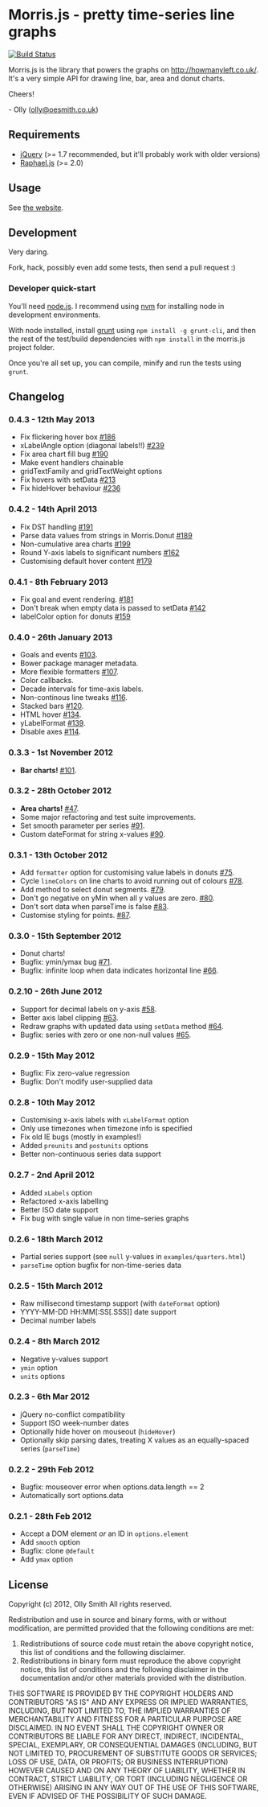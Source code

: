# Morris.js - pretty time-series line graphs

[![Build Status](https://travis-ci.org/sudodoki/morris.js.png)](https://travis-ci.org/sudodoki/morris.js.png)

Morris.js is the library that powers the graphs on http://howmanyleft.co.uk/.
It's a very simple API for drawing line, bar, area and donut charts.

Cheers!

\- Olly (olly@oesmith.co.uk)

## Requirements

- [jQuery](http://jquery.com/) (>= 1.7 recommended, but it'll probably work with older versions)
- [Raphael.js](http://raphaeljs.com/) (>= 2.0)

## Usage

See [the website](http://oesmith.github.com/morris.js/).

## Development

Very daring.

Fork, hack, possibly even add some tests, then send a pull request :)

### Developer quick-start

You'll need [node.js](https://nodejs.org).  I recommend using
[nvm](https://github.com/creationix/nvm) for installing node in
development environments.

With node installed, install [grunt](https://github.com/cowboy/grunt) using
`npm install -g grunt-cli`, and then the rest of the test/build dependencies
with `npm install` in the morris.js project folder.

Once you're all set up, you can compile, minify and run the tests using `grunt`.

## Changelog

### 0.4.3 - 12th May 2013

- Fix flickering hover box [#186](https://github.com/oesmith/morris.js/issues/186)
- xLabelAngle option (diagonal labels!!) [#239](https://github.com/oesmith/morris.js/issues/239)
- Fix area chart fill bug [#190](https://github.com/oesmith/morris.js/issues/190)
- Make event handlers chainable
- gridTextFamily and gridTextWeight options
- Fix hovers with setData [#213](https://github.com/oesmith/morris.js/issues/213)
- Fix hideHover behaviour [#236](https://github.com/oesmith/morris.js/issues/236)

### 0.4.2 - 14th April 2013

- Fix DST handling [#191](https://github.com/oesmith/morris.js/issues/191)
- Parse data values from strings in Morris.Donut [#189](https://github.com/oesmith/morris.js/issues/189)
- Non-cumulative area charts [#199](https://github.com/oesmith/morris.js/issues/199)
- Round Y-axis labels to significant numbers [#162](https://github.com/oesmith/morris.js/162)
- Customising default hover content [#179](https://github.com/oesmith/morris.js/179)

### 0.4.1 - 8th February 2013

- Fix goal and event rendering. [#181](https://github.com/oesmith/morris.js/issues/181)
- Don't break when empty data is passed to setData [#142](https://github.com/oesmith/morris.js/issues/142)
- labelColor option for donuts [#159](https://github.com/oesmith/morris.js/issues/159)

### 0.4.0 - 26th January 2013

- Goals and events [#103](https://github.com/oesmith/morris.js/issues/103).
- Bower package manager metadata.
- More flexible formatters [#107](https://github.com/oesmith/morris.js/issues/107).
- Color callbacks.
- Decade intervals for time-axis labels.
- Non-continous line tweaks [#116](https://github.com/oesmith/morris.js/issues/116).
- Stacked bars [#120](https://github.com/oesmith/morris.js/issues/120).
- HTML hover [#134](https://github.com/oesmith/morris.js/issues/134).
- yLabelFormat [#139](https://github.com/oesmith/morris.js/issues/139).
- Disable axes [#114](https://github.com/oesmith/morris.js/issues/114).

### 0.3.3 - 1st November 2012

- **Bar charts!** [#101](https://github.com/oesmith/morris.js/issues/101).

### 0.3.2 - 28th October 2012

- **Area charts!** [#47](https://github.com/oesmith/morris.js/issues/47).
- Some major refactoring and test suite improvements.
- Set smooth parameter per series [#91](https://github.com/oesmith/morris.js/issues/91).
- Custom dateFormat for string x-values [#90](https://github.com/oesmith/morris.js/issues/90).

### 0.3.1 - 13th October 2012

- Add `formatter` option for customising value labels in donuts [#75](https://github.com/oesmith/morris.js/issues/75).
- Cycle `lineColors` on line charts to avoid running out of colours [#78](https://github.com/oesmith/morris.js/issues/78).
- Add method to select donut segments. [#79](https://github.com/oesmith/morris.js/issues/79).
- Don't go negative on yMin when all y values are zero. [#80](https://github.com/oesmith/morris.js/issues/80).
- Don't sort data when parseTime is false [#83](https://github.com/oesmith/morris.js/issues/83).
- Customise styling for points. [#87](https://github.com/oesmith/morris.js/issues/87).

### 0.3.0 - 15th September 2012

- Donut charts!
- Bugfix: ymin/ymax bug [#71](https://github.com/oesmith/morris.js/issues/71).
- Bugfix: infinite loop when data indicates horizontal line [#66](https://github.com/oesmith/morris.js/issues/66).

### 0.2.10 - 26th June 2012

- Support for decimal labels on y-axis [#58](https://github.com/oesmith/morris.js/issues/58).
- Better axis label clipping [#63](https://github.com/oesmith/morris.js/issues/63).
- Redraw graphs with updated data using `setData` method [#64](https://github.com/oesmith/morris.js/issues/64).
- Bugfix: series with zero or one non-null values [#65](https://github.com/oesmith/morris.js/issues/65).

### 0.2.9 - 15th May 2012

- Bugfix: Fix zero-value regression
- Bugfix: Don't modify user-supplied data

### 0.2.8 - 10th May 2012

- Customising x-axis labels with `xLabelFormat` option
- Only use timezones when timezone info is specified
- Fix old IE bugs (mostly in examples!)
- Added `preunits` and `postunits` options
- Better non-continuous series data support

### 0.2.7 - 2nd April 2012

- Added `xLabels` option
- Refactored x-axis labelling
- Better ISO date support
- Fix bug with single value in non time-series graphs

### 0.2.6 - 18th March 2012

- Partial series support (see `null` y-values in `examples/quarters.html`)
- `parseTime` option bugfix for non-time-series data

### 0.2.5 - 15th March 2012

- Raw millisecond timestamp support (with `dateFormat` option)
- YYYY-MM-DD HH:MM[:SS[.SSS]] date support
- Decimal number labels

### 0.2.4 - 8th March 2012

- Negative y-values support
- `ymin` option
- `units` options

### 0.2.3 - 6th Mar 2012

- jQuery no-conflict compatibility
- Support ISO week-number dates
- Optionally hide hover on mouseout (`hideHover`)
- Optionally skip parsing dates, treating X values as an equally-spaced series (`parseTime`)

### 0.2.2 - 29th Feb 2012

- Bugfix: mouseover error when options.data.length == 2
- Automatically sort options.data

### 0.2.1 - 28th Feb 2012

- Accept a DOM element *or* an ID in `options.element`
- Add `smooth` option
- Bugfix: clone `@default`
- Add `ymax` option

## License

Copyright (c) 2012, Olly Smith
All rights reserved.

Redistribution and use in source and binary forms, with or without
modification, are permitted provided that the following conditions are met:

1. Redistributions of source code must retain the above copyright notice, this
   list of conditions and the following disclaimer.
2. Redistributions in binary form must reproduce the above copyright notice,
   this list of conditions and the following disclaimer in the documentation
   and/or other materials provided with the distribution.

THIS SOFTWARE IS PROVIDED BY THE COPYRIGHT HOLDERS AND CONTRIBUTORS "AS IS" AND
ANY EXPRESS OR IMPLIED WARRANTIES, INCLUDING, BUT NOT LIMITED TO, THE IMPLIED
WARRANTIES OF MERCHANTABILITY AND FITNESS FOR A PARTICULAR PURPOSE ARE
DISCLAIMED. IN NO EVENT SHALL THE COPYRIGHT OWNER OR CONTRIBUTORS BE LIABLE FOR
ANY DIRECT, INDIRECT, INCIDENTAL, SPECIAL, EXEMPLARY, OR CONSEQUENTIAL DAMAGES
(INCLUDING, BUT NOT LIMITED TO, PROCUREMENT OF SUBSTITUTE GOODS OR SERVICES;
LOSS OF USE, DATA, OR PROFITS; OR BUSINESS INTERRUPTION) HOWEVER CAUSED AND
ON ANY THEORY OF LIABILITY, WHETHER IN CONTRACT, STRICT LIABILITY, OR TORT
(INCLUDING NEGLIGENCE OR OTHERWISE) ARISING IN ANY WAY OUT OF THE USE OF THIS
SOFTWARE, EVEN IF ADVISED OF THE POSSIBILITY OF SUCH DAMAGE.
